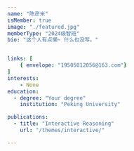 ```yaml
---
name: "陈彦米"
isMember: true
image: "./featured.jpg"
memberType: "2024级智班"
bio: "这个人有点懒~ 什么也没写。"


links: [
    { envelope: "19585012056@163.com"}
]
interests:
    - None
education:
  - degree: "Your degree"
    institution: "Peking University"

publications:
  - title: "Interactive Reasoning"
    url: "/themes/interactive/"

---
```


